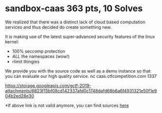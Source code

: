 # sandbox-caas 363 pts, 10 Solves
We realized that there was a distinct lack of cloud based computation services
and thus decided do create something new.

It is making use of the latest super-advanced security features of the linux
kernel:
 - 100% seccomp protection
 - *ALL* the namespaces (wow!)
 - rlimit thingies

We provide you with the source code as well as a demo instance so that you can
evaluate our high quality service.
nc caas.ctfcompetition.com 1337

https://storage.googleapis.com/gctf-2019-attachments/6823f15bf08cd142337afd0c1748dafd68b6a6f4931321e50f1e904b2ed28e30

*If above link is not valid anymore, you can find sources [here](files/6823f15bf08cd142337afd0c1748dafd68b6a6f4931321e50f1e904b2ed28e30.zip)